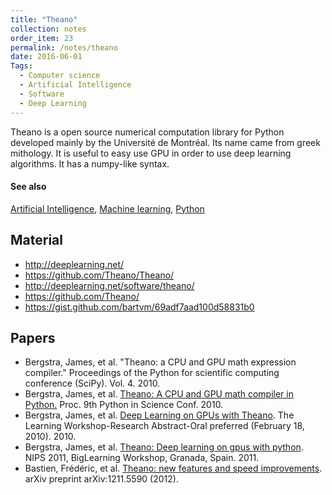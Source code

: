 ```yaml
---
title: "Theano"
collection: notes
order_item: 23
permalink: /notes/theano
date: 2016-06-01
Tags:
  - Computer science
  - Artificial Intelligence
  - Software
  - Deep Learning
---
```


Theano is a open source numerical computation library for Python developed mainly by the Université de Montréal. Its name came from greek mithology.
It is useful to easy use GPU in order to use deep learning algorithms. It has a numpy-like syntax.


#### See also
[Artificial Intelligence](/notes/artificial_intelligence), [Machine learning](/notes/machine_learning), [Python](/notes/python)


## Material
* http://deeplearning.net/
* https://github.com/Theano/Theano/
* http://deeplearning.net/software/theano/
* https://github.com/Theano/
* https://gist.github.com/bartvm/69adf7aad100d58831b0


## Papers
* Bergstra, James, et al. "Theano: a CPU and GPU math expression compiler." Proceedings of the Python for scientific computing conference (SciPy). Vol. 4. 2010.
* Bergstra, James, et al. [Theano: A CPU and GPU math compiler in Python.](http://www.iro.umontreal.ca/~lisa/pointeurs/theano_scipy2010.pdf) Proc. 9th Python in Science Conf. 2010.
* Bergstra, James, et al. [Deep Learning on GPUs with Theano](http://citeseerx.ist.psu.edu/viewdoc/download?doi=10.1.1.306.6485&rep=rep1&type=pdf). The Learning Workshop-Research Abstract-Oral preferred (February 18, 2010). 2010.
* Bergstra, James, et al. [Theano: Deep learning on gpus with python](http://biglearn.org/2011/files/papers/biglearn2011_submission_18.pdf). NIPS 2011, BigLearning Workshop, Granada, Spain. 2011.
* Bastien, Frédéric, et al. [Theano: new features and speed improvements](http://arxiv.org/pdf/1211.5590.pdf%3C/p%3E). arXiv preprint arXiv:1211.5590 (2012).





